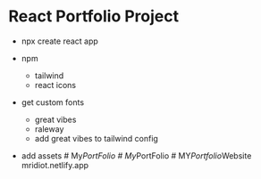 # React Portfolio Project

- npx create react app

- npm
  - tailwind
  - react icons
- get custom fonts

  - great vibes
  - raleway
  - add great vibes to tailwind config

- add assets
#   M y _ P o r t F o l i o 
 
 #   M y _ P o r t F o l i o 
 
 #   M Y _ P o r t f o l i o _ W e b s i t e 
 
  mridiot.netlify.app

